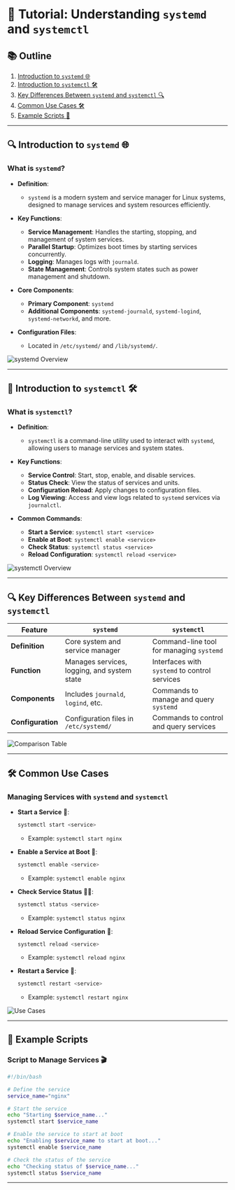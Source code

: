 # **🌟 Tutorial: Understanding `systemd` and `systemctl`**

## **📚 Outline**

1. [Introduction to `systemd` 🌐](#-introduction-to-systemd)
2. [Introduction to `systemctl` 🛠️](#-introduction-to-systemctl)
3. [Key Differences Between `systemd` and `systemctl` 🔍](#-key-differences-between-systemd-and-systemctl)
4. [Common Use Cases 🛠️](#-common-use-cases)
5. [Example Scripts 📝](#-example-scripts)

---

## **🔍 Introduction to `systemd` 🌐**

### What is `systemd`?

- **Definition**:

  - `systemd` is a modern system and service manager for Linux systems, designed to manage services and system resources efficiently.

- **Key Functions**:

  - **Service Management**: Handles the starting, stopping, and management of system services.
  - **Parallel Startup**: Optimizes boot times by starting services concurrently.
  - **Logging**: Manages logs with `journald`.
  - **State Management**: Controls system states such as power management and shutdown.

- **Core Components**:

  - **Primary Component**: `systemd`
  - **Additional Components**: `systemd-journald`, `systemd-logind`, `systemd-networkd`, and more.

- **Configuration Files**:
  - Located in `/etc/systemd/` and `/lib/systemd/`.

![systemd Overview](https://example.com/systemd_overview.png)

---

## **🔧 Introduction to `systemctl` 🛠️**

### What is `systemctl`?

- **Definition**:

  - `systemctl` is a command-line utility used to interact with `systemd`, allowing users to manage services and system states.

- **Key Functions**:

  - **Service Control**: Start, stop, enable, and disable services.
  - **Status Check**: View the status of services and units.
  - **Configuration Reload**: Apply changes to configuration files.
  - **Log Viewing**: Access and view logs related to `systemd` services via `journalctl`.

- **Common Commands**:
  - **Start a Service**: `systemctl start <service>`
  - **Enable at Boot**: `systemctl enable <service>`
  - **Check Status**: `systemctl status <service>`
  - **Reload Configuration**: `systemctl reload <service>`

![systemctl Overview](https://example.com/systemctl_overview.png)

---

## **🔍 Key Differences Between `systemd` and `systemctl`**

| **Feature**       | **`systemd`**                               | **`systemctl`**                               |
| ----------------- | ------------------------------------------- | --------------------------------------------- |
| **Definition**    | Core system and service manager             | Command-line tool for managing `systemd`      |
| **Function**      | Manages services, logging, and system state | Interfaces with `systemd` to control services |
| **Components**    | Includes `journald`, `logind`, etc.         | Commands to manage and query `systemd`        |
| **Configuration** | Configuration files in `/etc/systemd/`      | Commands to control and query services        |

![Comparison Table](https://example.com/comparison_table.png)

---

## **🛠️ Common Use Cases**

### Managing Services with `systemd` and `systemctl`

- **Start a Service** 🚀:

  ```bash
  systemctl start <service>
  ```

  - Example: `systemctl start nginx`

- **Enable a Service at Boot** 🔄:

  ```bash
  systemctl enable <service>
  ```

  - Example: `systemctl enable nginx`

- **Check Service Status** 🕵️‍♂️:

  ```bash
  systemctl status <service>
  ```

  - Example: `systemctl status nginx`

- **Reload Service Configuration** 🔄:

  ```bash
  systemctl reload <service>
  ```

  - Example: `systemctl reload nginx`

- **Restart a Service** 🔄:
  ```bash
  systemctl restart <service>
  ```
  - Example: `systemctl restart nginx`

![Use Cases](https://example.com/use_cases.png)

---

## **📝 Example Scripts**

### Script to Manage Services 🎬

```bash
#!/bin/bash

# Define the service
service_name="nginx"

# Start the service
echo "Starting $service_name..."
systemctl start $service_name

# Enable the service to start at boot
echo "Enabling $service_name to start at boot..."
systemctl enable $service_name

# Check the status of the service
echo "Checking status of $service_name..."
systemctl status $service_name
```

---
